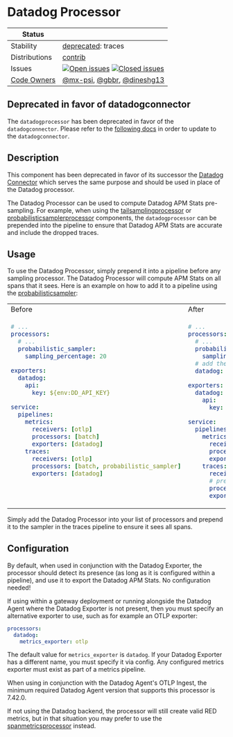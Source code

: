 # Datadog Processor
<!-- status autogenerated section -->
| Status        |           |
| ------------- |-----------|
| Stability     | [deprecated]: traces   |
| Distributions | [contrib] |
| Issues        | [![Open issues](https://img.shields.io/github/issues-search/open-telemetry/opentelemetry-collector-contrib?query=is%3Aissue%20is%3Aopen%20label%3Aprocessor%2Fdatadog%20&label=open&color=orange&logo=opentelemetry)](https://github.com/open-telemetry/opentelemetry-collector-contrib/issues?q=is%3Aopen+is%3Aissue+label%3Aprocessor%2Fdatadog) [![Closed issues](https://img.shields.io/github/issues-search/open-telemetry/opentelemetry-collector-contrib?query=is%3Aissue%20is%3Aclosed%20label%3Aprocessor%2Fdatadog%20&label=closed&color=blue&logo=opentelemetry)](https://github.com/open-telemetry/opentelemetry-collector-contrib/issues?q=is%3Aclosed+is%3Aissue+label%3Aprocessor%2Fdatadog) |
| [Code Owners](https://github.com/open-telemetry/opentelemetry-collector-contrib/blob/main/CONTRIBUTING.md#becoming-a-code-owner)    | [@mx-psi](https://www.github.com/mx-psi), [@gbbr](https://www.github.com/gbbr), [@dineshg13](https://www.github.com/dineshg13) |

[deprecated]: https://github.com/open-telemetry/opentelemetry-collector#deprecated
[contrib]: https://github.com/open-telemetry/opentelemetry-collector-releases/tree/main/distributions/otelcol-contrib
<!-- end autogenerated section -->

## Deprecated in favor of datadogconnector

The `datadogprocessor` has been deprecated in favor of the `datadogconnector`. Please refer to the [following docs](https://github.com/open-telemetry/opentelemetry-collector-contrib/blob/main/connector/datadogconnector/README.md#usage) in order to update to the `datadogconnector`.

## Description


This component has been deprecated in favor of its successor the [Datadog Connector](../../connector/datadogconnector/README.md) which serves the same purpose and should be used in place of the Datadog processor.

The Datadog Processor can be used to compute Datadog APM Stats pre-sampling. For example, when using the [tailsamplingprocessor](https://github.com/open-telemetry/opentelemetry-collector-contrib/tree/main/processor/tailsamplingprocessor#tail-sampling-processor) or [probabilisticsamplerprocessor](https://github.com/open-telemetry/opentelemetry-collector-contrib/tree/main/processor/probabilisticsamplerprocessor) components, the `datadogprocessor` can be prepended into the pipeline to ensure that Datadog APM Stats are accurate and include the dropped traces.

## Usage

To use the Datadog Processor, simply prepend it into a pipeline before any sampling processor. The Datadog Processor will compute APM Stats on all spans that it sees. Here is an example on how to add it to a pipeline using the [probabilisticsampler](https://github.com/open-telemetry/opentelemetry-collector-contrib/tree/main/processor/probabilisticsamplerprocessor):

<table>
<tr>
<td> Before </td> <td> After </td>
</tr>
<tr>
<td valign="top">

```yaml
# ...
processors:
  # ...
  probabilistic_sampler:
    sampling_percentage: 20

exporters:
  datadog:
    api:
      key: ${env:DD_API_KEY}

service:
  pipelines:
    metrics:
      receivers: [otlp]
      processors: [batch]
      exporters: [datadog]
    traces:
      receivers: [otlp]
      processors: [batch, probabilistic_sampler]
      exporters: [datadog]
```

</td><td valign="top">

```yaml
# ...
processors:
  # ...
  probabilistic_sampler:
    sampling_percentage: 20
  # add the "datadog" processor definition
  datadog:

exporters:
  datadog:
    api:
      key: ${env:DD_API_KEY}

service:
  pipelines:
    metrics:
      receivers: [otlp]
      processors: [batch]
      exporters: [datadog]
    traces:
      receivers: [otlp]
      # prepend it to the sampler in your pipeline:
      processors: [batch, datadog, probabilistic_sampler]
      exporters: [datadog]
```

</tr></table>

Simply add the Datadog Processor into your list of processors and prepend it to the sampler in the traces pipeline to ensure it sees all spans.

## Configuration

By default, when used in conjunction with the Datadog Exporter, the processor should detect its presence (as long as it is configured within a pipeline), and use it to export the Datadog APM Stats. No configuration needed!

If using within a gateway deployment or running alongside the Datadog Agent where the Datadog Exporter is not present, then you must specify an alternative exporter to use, such as for example an OTLP exporter:

```yaml
processors:
  datadog:
    metrics_exporter: otlp
```

The default value for `metrics_exporter` is `datadog`. If your Datadog Exporter has a different name, you must specify it via config. Any configured metrics exporter must exist as part of a metrics pipeline.

When using in conjunction with the Datadog Agent's OTLP Ingest, the minimum required Datadog Agent version that supports this processor is 7.42.0.

If not using the Datadog backend, the processor will still create valid RED metrics, but in that situation you may prefer to use the [spanmetricsprocessor](https://github.com/open-telemetry/opentelemetry-collector-contrib/tree/main/processor/spanmetricsprocessor) instead.
